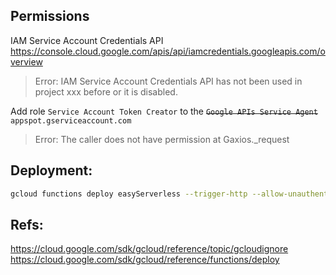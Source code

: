 ## Permissions
IAM Service Account Credentials API\
https://console.cloud.google.com/apis/api/iamcredentials.googleapis.com/overview
> Error: IAM Service Account Credentials API has not been used in project xxx before or it is disabled.

Add role `Service Account Token Creator` to the ~~`Google APIs Service Agent`~~ `appspot.gserviceaccount.com`
> Error: The caller does not have permission at Gaxios._request

## Deployment:
```sh
gcloud functions deploy easyServerless --trigger-http --allow-unauthenticated --runtime nodejs16 --timeout 540 --memory 8192MB
```

## Refs:
https://cloud.google.com/sdk/gcloud/reference/topic/gcloudignore \
https://cloud.google.com/sdk/gcloud/reference/functions/deploy

